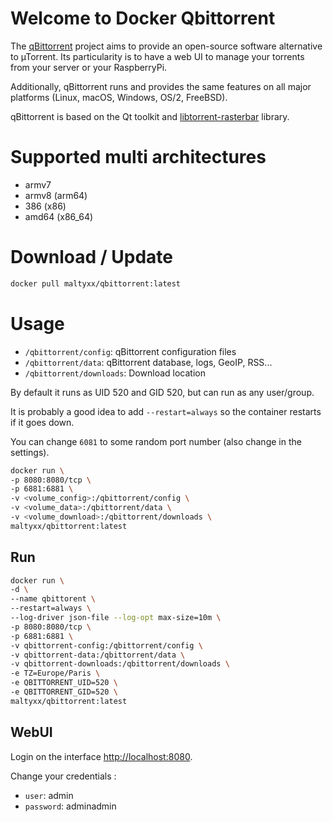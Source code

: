 # Welcome to Docker Qbittorrent

The [qBittorrent](https://www.qbittorrent.org/) project aims to provide an open-source software alternative to µTorrent.
Its particularity is to have a web UI to manage your torrents from your server or your RaspberryPi.

Additionally, qBittorrent runs and provides the same features on all major platforms (Linux, macOS, Windows, OS/2, FreeBSD).

qBittorrent is based on the Qt toolkit and  [libtorrent-rasterbar](http://www.libtorrent.org/)  library.

# Supported multi architectures

- armv7
- armv8 (arm64)
- 386 (x86)
- amd64 (x86_64)

# Download / Update

```bash
docker pull maltyxx/qbittorrent:latest
```

#  Usage

-   `/qbittorrent/config`: qBittorrent configuration files
-   `/qbittorrent/data`: qBittorrent database, logs, GeoIP, RSS...
-   `/qbittorrent/downloads`: Download location

By default it runs as UID 520 and GID 520, but can run as any user/group.

It is probably a good idea to add  `--restart=always`  so the container restarts if it goes down.

You can change  `6081`  to some random port number (also change in the settings).

```bash
docker run \
-p 8080:8080/tcp \
-p 6881:6881 \
-v <volume_config>:/qbittorrent/config \
-v <volume_data>:/qbittorrent/data \
-v <volume_download>:/qbittorrent/downloads \
maltyxx/qbittorrent:latest
```

## Run

```bash
docker run \
-d \
--name qbittorent \
--restart=always \
--log-driver json-file --log-opt max-size=10m \
-p 8080:8080/tcp \
-p 6881:6881 \
-v qbittorrent-config:/qbittorrent/config \
-v qbittorrent-data:/qbittorrent/data \
-v qbittorrent-downloads:/qbittorrent/downloads \
-e TZ=Europe/Paris \
-e QBITTORRENT_UID=520 \
-e QBITTORRENT_GID=520 \
maltyxx/qbittorrent:latest
```

## WebUI

Login on the interface [http://localhost:8080](http://localhost:8080/).

Change your credentials :
-   `user`: admin
-   `password`: adminadmin
